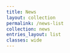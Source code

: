 ```yaml
---
title: News
layout: collection
permalink: /news-list
collection: news
entries_layout: list
classes: wide
---
```

